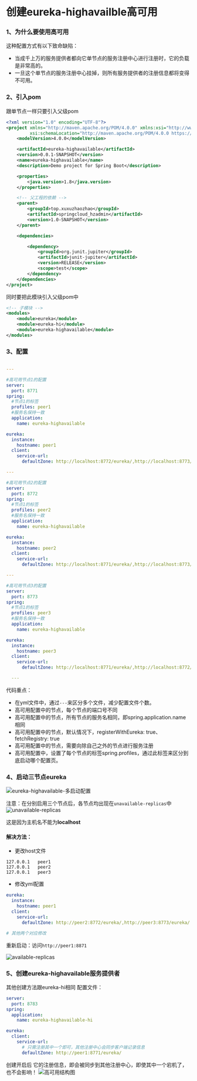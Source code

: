 # 创建eureka-highavailble高可用
### 1、为什么要使用高可用

这种配置方式有以下致命缺陷：
- 当成千上万的服务提供者都向它单节点的服务注册中心进行注册时，它的负载是非常高的。
- 一旦这个单节点的服务注册中心挂掉，则所有服务提供者的注册信息都将变得不可用。

### 2、引入pom
跟单节点一样只要引入父级pom
```xml
<?xml version="1.0" encoding="UTF-8"?>
<project xmlns="http://maven.apache.org/POM/4.0.0" xmlns:xsi="http://www.w3.org/2001/XMLSchema-instance"
         xsi:schemaLocation="http://maven.apache.org/POM/4.0.0 https://maven.apache.org/xsd/maven-4.0.0.xsd">
    <modelVersion>4.0.0</modelVersion>

    <artifactId>eureka-highavailable</artifactId>
    <version>0.0.1-SNAPSHOT</version>
    <name>eureka-highavailable</name>
    <description>Demo project for Spring Boot</description>

    <properties>
        <java.version>1.8</java.version>
    </properties>

    <!-- 父工程的依赖 -->
    <parent>
        <groupId>top.xuxuzhaozhao</groupId>
        <artifactId>springcloud_hzadmin</artifactId>
        <version>1.0-SNAPSHOT</version>
    </parent>

    <dependencies>

        <dependency>
            <groupId>org.junit.jupiter</groupId>
            <artifactId>junit-jupiter</artifactId>
            <version>RELEASE</version>
            <scope>test</scope>
        </dependency>
    </dependencies>
</project>
```
同时要把此模块引入父级pom中
```xml
<!-- 子模块 -->
<modules>
    <module>eureka</module>
    <module>eureka-hi</module>
    <module>eureka-highavailable</module>
</modules>
```

### 3、配置
```yaml

---

#高可用节点1的配置
server:
  port: 8771
spring:
  #节点1的标签
  profiles: peer1
  #服务名保持一致
  application:
    name: eureka-highavailable

eureka:
  instance:
    hostname: peer1
  client:
    service-url:
      defaultZone: http://localhost:8772/eureka/,http://localhost:8773/eureka/

---

#高可用节点2的配置
server:
  port: 8772
spring:
  #节点1的标签
  profiles: peer2
  #服务名保持一致
  application:
    name: eureka-highavailable

eureka:
  instance:
    hostname: peer2
  client:
    service-url:
      defaultZone: http://localhost:8771/eureka/,http://localhost:8773/eureka/

---

#高可用节点3的配置
server:
  port: 8773
spring:
  #节点1的标签
  profiles: peer3
  #服务名保持一致
  application:
    name: eureka-highavailable

eureka:
  instance:
    hostname: peer3
  client:
    service-url:
      defaultZone: http://localhost:8771/eureka/,http://localhost:8772/eureka/

  ---
```
代码重点：

- 在yml文件中，通过`---`来区分多个文件，减少配置文件个数。
- 高可用配置中的节点，每个节点的端口号不同
- 高可用配置中的节点，所有节点的服务名相同，即spring.application.name相同
- 高可用配置中的节点，默认情况下，registerWithEureka: true、fetchRegistry: true
- 高可用配置中的节点，需要向除自己之外的节点进行服务注册
- 高可用配置中，设置了每个节点的标签spring.profiles，通过此标签来区分到底启动哪个配置页。

### 4、启动三节点eureka

![eureka-highavailable-多启动配置](./images/eureka-highavailable的多启动配置.png)

注意：在分别启用三个节点后，各节点均出现在`unavailable-replicas`中
![unavailable-replicas](./images/unavailable-replicas.png)

这是因为主机名不能为**localhost**

#### 解决方法：
- 更改host文件
```text
127.0.0.1	peer1
127.0.0.1	peer2
127.0.0.1	peer3
```

- 修改yml配置
```yaml
eureka:
  instance:
    hostname: peer1
  client:
    service-url:
      defaultZone: http://peer2:8772/eureka/,http://peer3:8773/eureka/

# 其他两个对应修改
```

重新启动：访问`http://peer1:8871`

![available-replicas](./images/available-replicas.png)

### 5、创建eureka-highavailable服务提供者

其他创建方法跟eureka-hi相同
配置文件：
```yaml
server:
  port: 8783
spring:
  application:
    name: eureka-highavailable-hi

eureka:
  client:
    service-url:
      # 只需注册其中一个即可，其他注册中心会同步客户端记录信息
      defaultZone: http://peer1:8771/eureka/

```
创建开启后
它的注册信息，即会被同步到其他注册中心，即使其中一个宕机了，也不会影响！
![高可用结构图](./images/高可用结构图.png)
